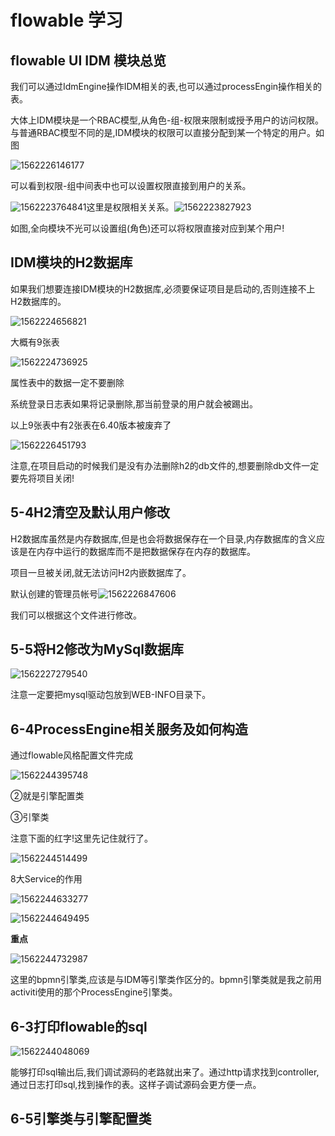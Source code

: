# flowable 学习

## flowable UI IDM 模块总览

我们可以通过IdmEngine操作IDM相关的表,也可以通过processEngin操作相关的表。

大体上IDM模块是一个RBAC模型,从角色-组-权限来限制或授予用户的访问权限。与普通RBAC模型不同的是,IDM模块的权限可以直接分配到某一个特定的用户。如图

![1562226146177](assets/1562226146177.png)

可以看到权限-组中间表中也可以设置权限直接到用户的关系。

![1562223764841](assets/1562223764841.png)这里是权限相关关系。![1562223827923](assets/1562223827923.png)

如图,全向模块不光可以设置组(角色)还可以将权限直接对应到某个用户!

## IDM模块的H2数据库

如果我们想要连接IDM模块的H2数据库,必须要保证项目是启动的,否则连接不上H2数据库的。

![1562224656821](assets/1562224656821.png)

大概有9张表

![1562224736925](assets/1562224736925.png)

属性表中的数据一定不要删除

系统登录日志表如果将记录删除,那当前登录的用户就会被踢出。

以上9张表中有2张表在6.40版本被废弃了

![1562226451793](assets/1562226451793.png)

注意,在项目启动的时候我们是没有办法删除h2的db文件的,想要删除db文件一定要先将项目关闭!

## 5-4H2清空及默认用户修改

H2数据库虽然是内存数据库,但是也会将数据保存在一个目录,内存数据库的含义应该是在内存中运行的数据库而不是把数据保存在内存的数据库。

项目一旦被关闭,就无法访问H2内嵌数据库了。

默认创建的管理员帐号![1562226847606](assets/1562226847606.png)

我们可以根据这个文件进行修改。

## 5-5将H2修改为MySql数据库

![1562227279540](assets/1562227279540.png)

注意一定要把mysql驱动包放到WEB-INFO目录下。

## 6-4ProcessEngine相关服务及如何构造

通过flowable风格配置文件完成

![1562244395748](assets/1562244395748.png)

②就是引擎配置类

③引擎类

注意下面的红字!这里先记住就行了。

![1562244514499](assets/1562244514499.png)

8大Service的作用

![1562244633277](assets/1562244633277.png)

![1562244649495](assets/1562244649495.png)

**重点**

![1562244732987](assets/1562244732987.png)

这里的bpmn引擎类,应该是与IDM等引擎类作区分的。bpmn引擎类就是我之前用activiti使用的那个ProcessEngine引擎类。

## 6-3打印flowable的sql

![1562244048069](assets/1562244048069.png)

能够打印sql输出后,我们调试源码的老路就出来了。通过http请求找到controller,通过日志打印sql,找到操作的表。这样子调试源码会更方便一点。

## 6-5引擎类与引擎配置类

